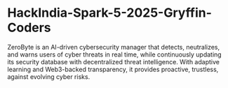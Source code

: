 # HackIndia-Spark-5-2025-Gryffin-Coders
ZeroByte is an AI-driven cybersecurity manager that detects, neutralizes, and warns users of cyber threats in real time, while continuously updating its security database with decentralized threat intelligence. With adaptive learning and Web3-backed transparency, it provides proactive, trustless,  against evolving cyber risks.
